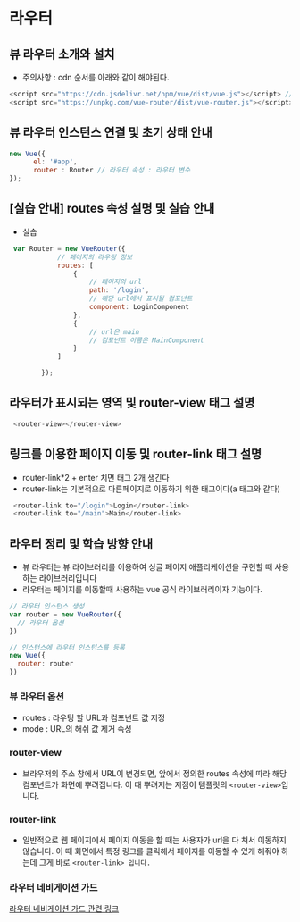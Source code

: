 # 라우터

## 뷰 라우터 소개와 설치

+ 주의사항 : cdn 순서를 아래와 같이 해야된다.
```vue.js
<script src="https://cdn.jsdelivr.net/npm/vue/dist/vue.js"></script> // vue.js cdn
<script src="https://unpkg.com/vue-router/dist/vue-router.js"></script> // vue-router cdn
```

## 뷰 라우터 인스턴스 연결 및 초기 상태 안내

```vue.js
new Vue({
      el: '#app',
      router : Router // 라우터 속성 : 라우터 변수
});
```

## [실습 안내] routes 속성 설명 및 실습 안내


+ 실습
```vue.js
 var Router = new VueRouter({
            // 페이지의 라우팅 정보
            routes: [
                {
                    // 페이지의 url
                    path: '/login',
                    // 해당 url에서 표시될 컴포넌트
                    component: LoginComponent
                },
                {
                    // url은 main
                    // 컴포넌트 이름은 MainComponent
                }
            ]

        });
```        
## 라우터가 표시되는 영역 및 router-view 태그 설명

```vue.js
 <router-view></router-view>
```

## 링크를 이용한 페이지 이동 및 router-link 태그 설명

+ router-link*2 + enter 치면 태그 2개 생긴다
+ router-link는 기본적으로 다른페이지로 이동하기 위한 태그이다(a 태그와 같다)

```vue.js
 <router-link to="/login">Login</router-link>
 <router-link to="/main">Main</router-link>
```

## 라우터 정리 및 학습 방향 안내

+ 뷰 라우터는 뷰 라이브러리를 이용하여 싱글 페이지 애플리케이션을 구현할 때 사용하는 라이브러리입니다
+ 라우터는 페이지를 이동할때 사용하는 vue 공식 라이브러리이자 기능이다.

```vue.js
// 라우터 인스턴스 생성
var router = new VueRouter({
  // 라우터 옵션
})

// 인스턴스에 라우터 인스턴스를 등록
new Vue({
  router: router
})
```

### 뷰 라우터 옵션
+ routes : 라우팅 할 URL과 컴포넌트 값 지정
+ mode : URL의 해쉬 값 제거 속성

### router-view
+ 브라우저의 주소 창에서 URL이 변경되면, 앞에서 정의한 routes 속성에 따라 해당 컴포넌트가 화면에 뿌려집니다. 이 때 뿌려지는 지점이 템플릿의 ```<router-view>```입니다.

### router-link
+ 일반적으로 웹 페이지에서 페이지 이동을 할 때는 사용자가 url을 다 쳐서 이동하지 않습니다. 이 때 화면에서 특정 링크를 클릭해서 페이지를 이동할 수 있게 해줘야 하는데 그게 바로 ```<router-link> 입니다.```

### 라우터 네비게이션 가드

[라우터 네비게이션 가드 관련 링크](https://joshua1988.github.io/web-development/vuejs/vue-router-navigation-guards/)
